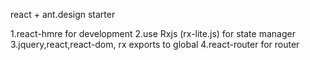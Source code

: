 react + ant.design starter

1.react-hmre for development
2.use Rxjs (rx-lite.js) for state manager
3.jquery,react,react-dom, rx exports to global
4.react-router for router